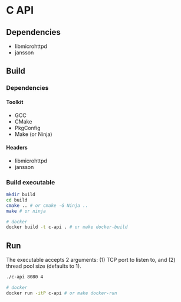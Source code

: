 # C API

## Dependencies

- libmicrohttpd
- jansson

## Build

### Dependencies

#### Toolkit

- GCC
- CMake
- PkgConfig
- Make (or Ninja)

#### Headers
- libmicrohttpd
- jansson

### Build executable

```sh
mkdir build
cd build
cmake .. # or cmake -G Ninja ..
make # or ninja

# docker
docker build -t c-api . # or make docker-build
```

## Run

The executable accepts 2 arguments: (1) TCP port to listen to, and (2) thread pool size (defaults to 1).
```sh
./c-api 8080 4

# docker
docker run -itP c-api # or make docker-run
```
